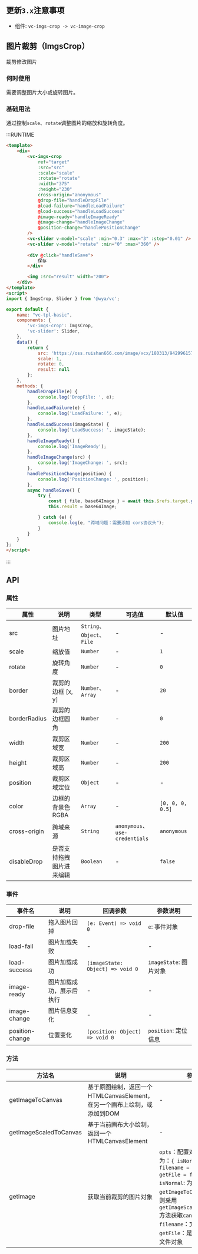 ## 更新`3.x`注意事项
- 组件: `vc-imgs-crop -> vc-image-crop`

## 图片裁剪（ImgsCrop）
裁剪修改图片

### 何时使用
需要调整图片大小或旋转图片。

### 基础用法
通过控制`scale`、`rotate`调整图片的缩放和旋转角度。

:::RUNTIME
```html
<template>
	<div>
		<vc-imgs-crop 
			ref="target"
			:src="src" 
			:scale="scale" 
			:rotate="rotate" 
			:width="375"
			:height="230"
			cross-origin="anonymous"
			@drop-file="handleDropFile"
			@load-failure="handleLoadFailure"
			@load-success="handleLoadSuccess"
			@image-ready="handleImageReady"
			@image-change="handleImageChange"
			@position-change="handlePositionChange"
		/>
		<vc-slider v-model="scale" :min="0.3" :max="3" :step="0.01" />
		<vc-slider v-model="rotate" :min="0" :max="360" />
		
		<div @click="handleSave">
			保存
		</div>

		<img :src="result" width="200">
	</div>
</template>
<script>
import { ImgsCrop, Slider } from '@wya/vc';

export default {
	name: "vc-tpl-basic",
	components: {
		'vc-imgs-crop': ImgsCrop,
		'vc-slider': Slider,
	},
	data() {
		return {
			src: 'https://oss.ruishan666.com/image/xcx/180313/942996157518/10053669,2880,1800.jpg',
			scale: 1,
			rotate: 0,
			result: null
		};
	},
	methods: {
		handleDropFile(e) {
			console.log('DropFile: ', e);
		},
		handleLoadFailure(e) {
			console.log('LoadFailure: ', e);
		},
		handleLoadSuccess(imageState) {
			console.log('LoadSuccess: ', imageState);
		},
		handleImageReady() {
			console.log('ImageReady');
		},
		handleImageChange(src) {
			console.log('ImageChange: ', src);
		},
		handlePositionChange(position) {
			console.log('PositionChange: ', position);
		},
		async handleSave() {
			try {
				const { file, base64Image } = await this.$refs.target.getImage();
				this.result = base64Image;

			} catch (e) {
				console.log(e, "跨域问题：需要添加 cors协议头");
			}
		}
	}
};
</script>
```
:::

## API

### 属性
属性 | 说明 | 类型  | 可选值 | 默认值
---|---|---|---|---
src | 图片地址 | `String`、`Object`、`File` | - | -
scale | 缩放值 | `Number` | - | `1`
rotate | 旋转角度 | `Number` | - | `0`
border | 裁剪的边框 [x, y] | `Number`、`Array` | - | `20`
borderRadius | 裁剪的边框圆角 | `Number` | - | `0`
width | 裁剪区域宽 | `Number` | - | `200`
height | 裁剪区域高 | `Number` | - | `200`
position | 裁剪区域定位 | `Object` | - | -
color | 边框的背景色RGBA | `Array` | - | `[0, 0, 0, 0.5]`
cross-origin | 跨域来源 | `String` | `anonymous`、`use-credentials` | `anonymous`
disableDrop | 是否支持拖拽图片进来编辑 | `Boolean` | - | `false`

### 事件
事件名 | 说明 | 回调参数 | 参数说明
---|---|---|---
drop-file | 拖入图片回掉 | `(e: Event) => void 0` | `e`: 事件对象
load-fail | 图片加载失败 | - | -
load-success | 图片加载成功 | `(imageState: Object) => void 0` | `imageState`: 图片对象
image-ready | 图片加载成功，展示后执行 | - | -
image-change | 图片信息变化 | - | -
position-change | 位置变化 | `(position: Object) => void 0` | `position`: 定位信息

### 方法
方法名 | 说明 | 参数
---|---|---
getImageToCanvas | 基于原图绘制，返回一个HTMLCanvasElement，在另一个画布上绘制，或添加到DOM | -
getImageScaledToCanvas | 基于当前画布大小绘制，返回一个HTMLCanvasElement | -
getImage | 获取当前裁剪的图片对象 | `opts`：配置对象；默认为：`{ isNormal = true, filename = 'image', getFile = false }`; `isNormal`: 为`true`时采用`getImageToCanvas`方法否则采用`getImageScaledToCanvas`方法获取`canvas`; `filename`：文件名；`getFile`：是否获取图片文件对象